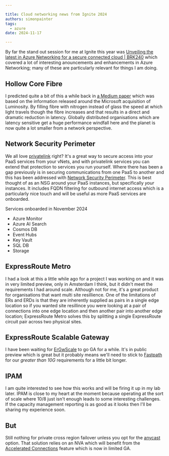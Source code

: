 ```yaml
---

title: Cloud networking news from Ignite 2024
authors: simonpainter
tags:
  - azure
date: 2024-11-17

---
```


By far the stand out session for me at Ignite this year was [Unveiling the latest in Azure Networking for a secure connected cloud | BRK240](https://www.youtube.com/watch?v=Q8f6LG3ZlF0) which covered a lot of interesting anouncements and enhancements in Azure Networking; many of these are particularly relevant for things I am doing.
<!-- truncate -->
## Hollow Core Fibre

I predicted quite a bit of this a while back in [a Medium paper](https://medium.simonpainter.com/optimising-azure-network-architectures-leveraging-microsofts-hollow-core-fibre-innovation-4b0ec39cb33c) which was based on the information released around the Microsoft acquisition of Luminosity. By filling fibre with nitrogen instead of glass the speed at which light travels though the fibre increases and that results in a direct and dramatic reduction in latency. Globally distributed organisations which are latency sensitive get a huge performance windfall here and the planet is now quite a lot smaller from a network perspective.

## Network Security Perimeter

We all love [privatelink](private-link-services.md) right? It's a great way to secure access into your PaaS services from your vNets, and with privatelink services you can extend that protection to services you run yourself. Where there has been a gap previously is in securing communications from one PaaS to another and this has been addressed with [Network Security Perimeter](https://learn.microsoft.com/en-us/azure/private-link/network-security-perimeter-concepts). This is best thought of as an NSG around your PaaS instances, but specifically *your* instances. It includes FQDN filtering for outbound internet access which is a particularly nice touch and will be useful as more PaaS services are onboarded.

Services onboarded in November 2024

- Azure Monitor
- Azure AI Search
- Cosmos DB
- Event Hubs
- Key Vault
- SQL DB
- Storage

## ExpressRoute Metro

I had a look at this a little while ago for a project I was working on and it was in very limited preview, only in Amsterdam I think, but it didn't meet the requirements I had around scale. Although not for me, it's a great product for organisations that want multi site resillience. One of the limitations of ERs and ERDs is that they are inherently supplied as pairs in a single edge location so if you wanted site resillince you were looking at a pair of connections into one edge location and then another pair into another edge location; ExpressRoute Metro solves this by splitting a single ExpressRoute circuit pair across two physical sites.

## ExpressRoute Scalable Gateway

I have been waiting for [ErGwScale](https://learn.microsoft.com/en-us/azure/expressroute/expressroute-about-virtual-network-gateways) to go GA for a while. It's in public preview which is great but it probably means we'll need to stick to [Fastpath](https://learn.microsoft.com/en-us/azure/expressroute/about-fastpath) for our *greater than 10G* requirements for a little bit longer.

## IPAM

I am quite interested to see how this works and will be firing it up in my lab later. IPAM is close to my heart at the moment because operating at the sort of scale where 10/8 just isn't enough leads to some interesting challenges. If the capacity management reporting is as good as it looks then I'll be sharing my experience soon.

## But

Still nothing for private cross region failover unless you opt for the [anycast](anycast-route-server.md) option. That solution relies on an NVA which will benefit from the [Accelerated Connections](https://learn.microsoft.com/en-us/azure/networking/nva-accelerated-connections) feature which is now in limited GA.
